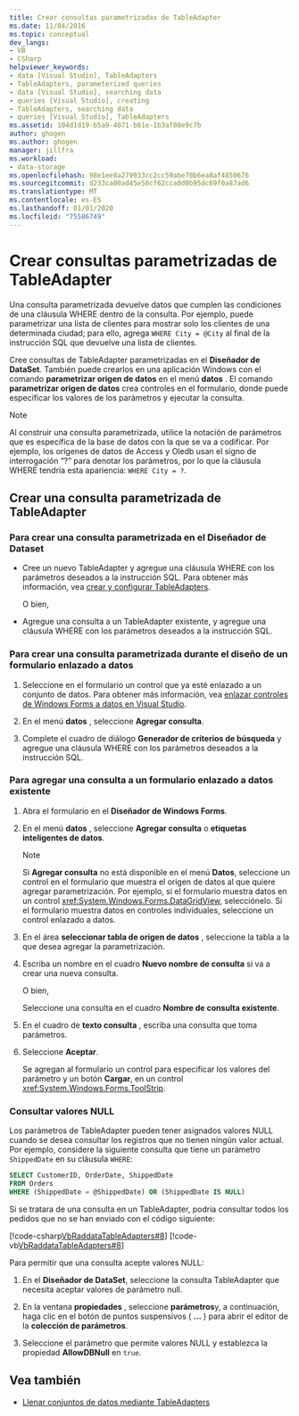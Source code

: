 ```yaml
---
title: Crear consultas parametrizadas de TableAdapter
ms.date: 11/04/2016
ms.topic: conceptual
dev_langs:
- VB
- CSharp
helpviewer_keywords:
- data [Visual Studio], TableAdapters
- TableAdapters, parameterized queries
- data [Visual Studio], searching data
- queries [Visual Studio], creating
- TableAdapters, searching data
- queries [Visual Studio], TableAdapters
ms.assetid: 104d1d19-b5a9-4071-b81e-1b3af08e9c7b
author: ghogen
ms.author: ghogen
manager: jillfra
ms.workload:
- data-storage
ms.openlocfilehash: 98e1ee8a279933cc2cc59abe70b6ea8af4850676
ms.sourcegitcommit: d233ca00ad45e50cf62cca0d0b95dc69f0a87ad6
ms.translationtype: MT
ms.contentlocale: es-ES
ms.lasthandoff: 01/01/2020
ms.locfileid: "75586749"
---
```

# <a name="create-parameterized-tableadapter-queries"></a>Crear consultas parametrizadas de TableAdapter

Una consulta parametrizada devuelve datos que cumplen las condiciones de una cláusula WHERE dentro de la consulta. Por ejemplo, puede parametrizar una lista de clientes para mostrar solo los clientes de una determinada ciudad; para ello, agrega `WHERE City = @City` al final de la instrucción SQL que devuelve una lista de clientes.

Cree consultas de TableAdapter parametrizadas en el **Diseñador de DataSet**. También puede crearlos en una aplicación Windows con el comando **parametrizar origen de datos** en el menú **datos** . El comando **parametrizar origen de datos** crea controles en el formulario, donde puede especificar los valores de los parámetros y ejecutar la consulta.

> [!NOTE]
> Al construir una consulta parametrizada, utilice la notación de parámetros que es específica de la base de datos con la que se va a codificar. Por ejemplo, los orígenes de datos de Access y Oledb usan el signo de interrogación “?” para denotar los parámetros, por lo que la cláusula WHERE tendría esta apariencia: `WHERE City = ?`.

## <a name="create-a-parameterized-tableadapter-query"></a>Crear una consulta parametrizada de TableAdapter

### <a name="to-create-a-parameterized-query-in-the-dataset-designer"></a>Para crear una consulta parametrizada en el Diseñador de Dataset

- Cree un nuevo TableAdapter y agregue una cláusula WHERE con los parámetros deseados a la instrucción SQL. Para obtener más información, vea [crear y configurar TableAdapters](../data-tools/create-and-configure-tableadapters.md).

     O bien,

- Agregue una consulta a un TableAdapter existente, y agregue una cláusula WHERE con los parámetros deseados a la instrucción SQL.

### <a name="to-create-a-parameterized-query-while-designing-a-data-bound-form"></a>Para crear una consulta parametrizada durante el diseño de un formulario enlazado a datos

1. Seleccione en el formulario un control que ya esté enlazado a un conjunto de datos. Para obtener más información, vea [enlazar controles de Windows Forms a datos en Visual Studio](../data-tools/bind-windows-forms-controls-to-data-in-visual-studio.md).

2. En el menú **datos** , seleccione **Agregar consulta**.

3. Complete el cuadro de diálogo **Generador de criterios de búsqueda** y agregue una cláusula WHERE con los parámetros deseados a la instrucción SQL.

### <a name="to-add-a-query-to-an-existing-data-bound-form"></a>Para agregar una consulta a un formulario enlazado a datos existente

1. Abra el formulario en el **Diseñador de Windows Forms**.

2. En el menú **datos** , seleccione **Agregar consulta** o **etiquetas inteligentes de datos**.

    > [!NOTE]
    > Si **Agregar consulta** no está disponible en el menú **Datos**, seleccione un control en el formulario que muestra el origen de datos al que quiere agregar parametrización. Por ejemplo, si el formulario muestra datos en un control <xref:System.Windows.Forms.DataGridView>, selecciónelo. Si el formulario muestra datos en controles individuales, seleccione un control enlazado a datos.

3. En el área **seleccionar tabla de origen de datos** , seleccione la tabla a la que desea agregar la parametrización.

4. Escriba un nombre en el cuadro **Nuevo nombre de consulta** si va a crear una nueva consulta.

     O bien,

     Seleccione una consulta en el cuadro **Nombre de consulta existente**.

5. En el cuadro de **texto consulta** , escriba una consulta que toma parámetros.

6. Seleccione **Aceptar**.

     Se agregan al formulario un control para especificar los valores del parámetro y un botón **Cargar**, en un control <xref:System.Windows.Forms.ToolStrip>.

### <a name="query-for-null-values"></a>Consultar valores NULL

Los parámetros de TableAdapter pueden tener asignados valores NULL cuando se desea consultar los registros que no tienen ningún valor actual. Por ejemplo, considere la siguiente consulta que tiene un parámetro `ShippedDate` en su cláusula `WHERE`:

```sql
SELECT CustomerID, OrderDate, ShippedDate
FROM Orders
WHERE (ShippedDate = @ShippedDate) OR (ShippedDate IS NULL)
```

Si se tratara de una consulta en un TableAdapter, podría consultar todos los pedidos que no se han enviado con el código siguiente:

[!code-csharp[VbRaddataTableAdapters#8](../data-tools/codesnippet/CSharp/create-parameterized-tableadapter-queries_1.cs)]
[!code-vb[VbRaddataTableAdapters#8](../data-tools/codesnippet/VisualBasic/create-parameterized-tableadapter-queries_1.vb)]

Para permitir que una consulta acepte valores NULL:

1. En el **Diseñador de DataSet**, seleccione la consulta TableAdapter que necesita aceptar valores de parámetro null.

2. En la ventana **propiedades** , seleccione **parámetros**y, a continuación, haga clic en el botón de puntos suspensivos ( **...** ) para abrir el editor de la **colección de parámetros**.

3. Seleccione el parámetro que permite valores NULL y establezca la propiedad **AllowDBNull** en `true`.

## <a name="see-also"></a>Vea también

- [Llenar conjuntos de datos mediante TableAdapters](../data-tools/fill-datasets-by-using-tableadapters.md)
